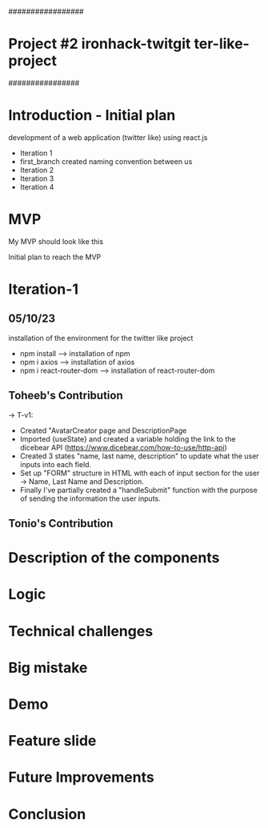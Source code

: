 #################

# Project #2 ironhack-twitgit ter-like-project

################

# Introduction - Initial plan

development of a web application (twitter like) using react.js

- Iteration 1
- first_branch created
  naming convention between us
- Iteration 2
- Iteration 3
- Iteration 4

# MVP

My MVP should look like this

Initial plan to reach the MVP

# Iteration-1

## 05/10/23

installation of the environment for the twitter like project

- npm install --> installation of npm
- npm i axios --> installation of axios
- npm i react-router-dom --> installation of react-router-dom

## Toheeb's Contribution

-> T-v1:

- Created "AvatarCreator page and DescriptionPage
- Imported {useState} and created a variable holding the link to the dicebear API (https://www.dicebear.com/how-to-use/http-api)
- Created 3 states "name, last name, description" to update what the user inputs into each field.
- Set up "FORM" structure in HTML with each of input section for the user -> Name, Last Name and Description.
- Finally I've partially created a "handleSubmit" function with the purpose of sending the information the user inputs.

## Tonio's Contribution

# Description of the components

# Logic

# Technical challenges

# Big mistake

# Demo

# Feature slide

# Future Improvements

# Conclusion
